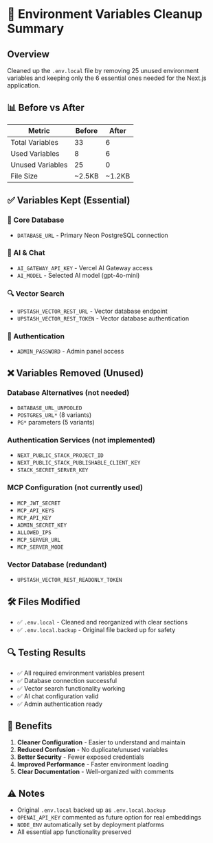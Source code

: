 # 🧹 Environment Variables Cleanup Summary

## Overview
Cleaned up the `.env.local` file by removing 25 unused environment variables and keeping only the 6 essential ones needed for the Next.js application.

## 📊 Before vs After

| Metric | Before | After |
|--------|--------|-------|
| Total Variables | 33 | 6 |
| Used Variables | 8 | 6 |
| Unused Variables | 25 | 0 |
| File Size | ~2.5KB | ~1.2KB |

## ✅ Variables Kept (Essential)

### 🔧 Core Database
- `DATABASE_URL` - Primary Neon PostgreSQL connection

### 🤖 AI & Chat
- `AI_GATEWAY_API_KEY` - Vercel AI Gateway access
- `AI_MODEL` - Selected AI model (gpt-4o-mini)

### 🔍 Vector Search  
- `UPSTASH_VECTOR_REST_URL` - Vector database endpoint
- `UPSTASH_VECTOR_REST_TOKEN` - Vector database authentication

### 🔐 Authentication
- `ADMIN_PASSWORD` - Admin panel access

## ❌ Variables Removed (Unused)

### Database Alternatives (not needed)
- `DATABASE_URL_UNPOOLED` 
- `POSTGRES_URL*` (8 variants)
- `PG*` parameters (5 variants)

### Authentication Services (not implemented)
- `NEXT_PUBLIC_STACK_PROJECT_ID`
- `NEXT_PUBLIC_STACK_PUBLISHABLE_CLIENT_KEY` 
- `STACK_SECRET_SERVER_KEY`

### MCP Configuration (not currently used)
- `MCP_JWT_SECRET`
- `MCP_API_KEYS`
- `MCP_API_KEY`
- `ADMIN_SECRET_KEY`
- `ALLOWED_IPS`
- `MCP_SERVER_URL`
- `MCP_SERVER_MODE`

### Vector Database (redundant)
- `UPSTASH_VECTOR_REST_READONLY_TOKEN`

## 🛠️ Files Modified

- ✅ `.env.local` - Cleaned and reorganized with clear sections
- ✅ `.env.local.backup` - Original file backed up for safety

## 🔍 Testing Results

- ✅ All required environment variables present
- ✅ Database connection successful  
- ✅ Vector search functionality working
- ✅ AI chat configuration valid
- ✅ Admin authentication ready

## 📝 Benefits

1. **Cleaner Configuration** - Easier to understand and maintain
2. **Reduced Confusion** - No duplicate/unused variables
3. **Better Security** - Fewer exposed credentials
4. **Improved Performance** - Faster environment loading
5. **Clear Documentation** - Well-organized with comments

## ⚠️ Notes

- Original `.env.local` backed up as `.env.local.backup`
- `OPENAI_API_KEY` commented as future option for real embeddings
- `NODE_ENV` automatically set by deployment platforms
- All essential app functionality preserved